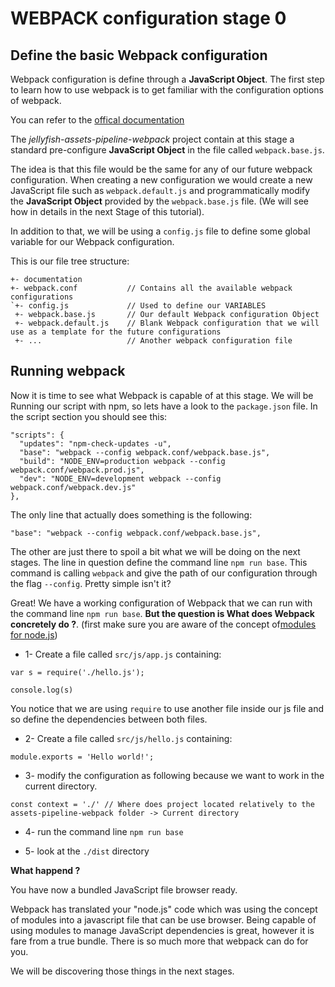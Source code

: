 # WEBPACK configuration stage 0

## Define the basic Webpack configuration

Webpack configuration is define through a **JavaScript Object**. The first step to learn how to use webpack is to get familiar with the configuration options of webpack.

You can refer to the [offical documentation](https://webpack.js.org/configuration/)

The _jellyfish-assets-pipeline-webpack_ project contain at this stage a standard pre-configure **JavaScript Object** in the file called `webpack.base.js`.

The idea is that this file would be the same for any of our future webpack configuration. When creating a new configuration we would create a new JavaScript file such as `webpack.default.js` and programmatically modify the **JavaScript Object** provided by the `webpack.base.js` file. (We will see how in details in the next Stage of this tutorial).

In addition to that, we will be using a `config.js` file to define some global variable for our Webpack configuration.

This is our file tree structure:

```
+- documentation
+- webpack.conf           // Contains all the available webpack configurations
`+- config.js             // Used to define our VARIABLES
 +- webpack.base.js       // Our default Webpack configuration Object
 +- webpack.default.js    // Blank Webpack configuration that we will use as a template for the future configurations
 +- ...                   // Another webpack configuration file
```

## Running webpack

Now it is time to see what Webpack is capable of at this stage. We will be Running our script with npm, so lets have a look to the `package.json` file. In the script section you should see this:

```
"scripts": {
  "updates": "npm-check-updates -u",
  "base": "webpack --config webpack.conf/webpack.base.js",
  "build": "NODE_ENV=production webpack --config webpack.conf/webpack.prod.js",
  "dev": "NODE_ENV=development webpack --config webpack.conf/webpack.dev.js"
},
```

The only line that actually does something is the following:

```
"base": "webpack --config webpack.conf/webpack.base.js",
```

The other are just there to spoil a bit what we will be doing on the next stages.
The line in question define the command line `npm run base`. This command is calling `webpack` and give the path of our configuration through the flag `--config`. Pretty simple isn't it?

Great! We have a working configuration of Webpack that we can run with the command line `npm run base`. **But the question is What does Webpack concretely do ?**. (first make sure you are aware of the concept of[modules for node.js](https://nodejs.org/api/modules.html))

* 1- Create a file called `src/js/app.js` containing:

```
var s = require('./hello.js');

console.log(s)

```

You notice that we are using `require` to use another file inside our js file and so define the dependencies between both files.

* 2- Create a file called `src/js/hello.js` containing:

```
module.exports = 'Hello world!';
```

* 3- modify the configuration as following because we want to work in the current directory.

```
const context = './' // Where does project located relatively to the assets-pipeline-webpack folder -> Current directory
```

* 4- run the command line `npm run base`

* 5- look at the `./dist` directory

**What happend ?**

You have now a bundled JavaScript file browser ready.

Webpack has translated your "node.js" code which was using the concept of modules into a javascript file that can be use browser. Being capable of using modules to manage JavaScript dependencies is great, however it is fare from a true bundle. There is so much more that webpack can do for you.

We will be discovering those things in the next stages.
